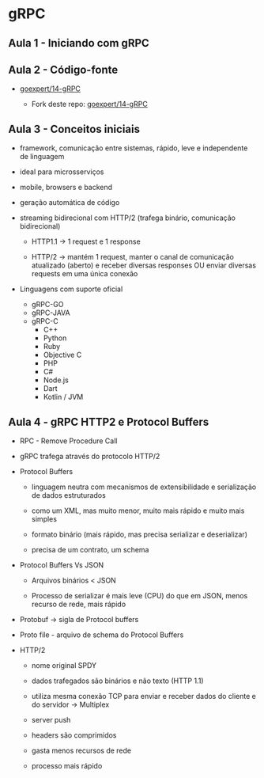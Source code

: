 # gRPC

## Aula 1 - Iniciando com gRPC

## Aula 2 - Código-fonte
  
  - [goexpert/14-gRPC](https://github.com/marciafc/goexpert/tree/main/14-gRPC)
  
    - Fork deste repo: [goexpert/14-gRPC](https://github.com/devfullcycle/goexpert/tree/main/14-gRPC)
	
## Aula 3 - Conceitos iniciais

  - framework, comunicação entre sistemas, rápido, leve e independente de linguagem
  
  - ideal para microsserviços
  
  - mobile, browsers e backend
  
  - geração automática de código
  
  - streaming bidirecional com HTTP/2 (trafega binário, comunicação bidirecional)
  
    - HTTP1.1 -> 1 request e 1 response
	
	- HTTP/2 -> mantém 1 request, manter o canal de comunicação atualizado (aberto) e receber diversas responses OU enviar diversas requests em uma única conexão
	
  - Linguagens com suporte oficial	
  
    - gRPC-GO
	- gRPC-JAVA
	- gRPC-C
	  - C++
	  - Python
	  - Ruby
	  - Objective C
	  - PHP
	  - C#
	  - Node.js
	  - Dart
	  - Kotlin / JVM
  
## Aula 4 - gRPC HTTP2 e Protocol Buffers

  - RPC - Remove Procedure Call
  
  - gRPC trafega através do protocolo HTTP/2
  
  - Protocol Buffers
  
    - linguagem neutra com mecanismos de extensibilidade e serialização de dados estruturados
	
	- como um XML, mas muito menor, muito mais rápido e muito mais simples
	
	- formato binário (mais rápido, mas precisa serializar e deserializar)
	
	- precisa de um contrato, um schema
	
  - Protocol Buffers Vs JSON
  
    - Arquivos binários < JSON
	
	- Processo de serializar é mais leve (CPU) do que em JSON, menos recurso de rede, mais rápido
  	
  - Protobuf -> sigla de Protocol buffers
  
  - Proto file - arquivo de schema do Protocol Buffers
  
  - HTTP/2
  
    - nome original SPDY
	
	- dados trafegados são binários e não texto (HTTP 1.1)
	
	- utiliza mesma conexão TCP para enviar e receber dados do cliente e do servidor -> Multiplex
	
	- server push
	
	- headers são comprimidos
	
	- gasta menos recursos de rede
	
	- processo mais rápido
	
  
    
	